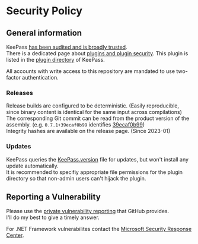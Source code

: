 # Security Policy

## General information

KeePass [has been audited and is broadly trusted].  
There is a dedicated page about [plugins and plugin security].
This plugin is listed in the [plugin directory] of KeePass.

All accounts with write access to this repository are mandated to use two-factor authentication.

### Releases

Release builds are configured to be deterministic. (Easily reproducible, since binary content is identical for the same input across compilations)  
The corresponding Git commit can be read from the product version of the assembly. (e.g. `0.7.1+39ecaf0b99` identifies [39ecaf0b99])  
Integrity hashes are available on the release page. (Since 2023-01)

### Updates

KeePass queries the [KeePass.version] file for updates, but won't install any update automatically.  
It is recommended to specifiy appropriate file permissions for the plugin directory so that non-admin users can't hijack the plugin.

## Reporting a Vulnerability

Please use the [private vulnerability reporting] that GitHub provides.  
I'll do my best to give a timely answer.

For .NET Framework vulnerabilites contact the [Microsoft Security Response Center].  

[private vulnerability reporting]: https://github.com/kapsiR/HaveIBeenPwnedKeePassPlugin/security/advisories
[Microsoft Security Response Center]: https://msrc.microsoft.com/report/vulnerability/new
[has been audited and is broadly trusted]: https://keepass.info/help/kb/trust.html
[plugins and plugin security]: https://keepass.info/help/v2/plugins.html
[39ecaf0b99]: https://github.com/kapsiR/HaveIBeenPwnedKeePassPlugin/commit/39ecaf0b99f4c37139af6485a1bdc4d9a2c5171d
[KeePass.version]: https://github.com/kapsiR/HaveIBeenPwnedKeePassPlugin/blob/v0.7.1/KeePass.version
[plugin directory]: https://keepass.info/plugins.html
